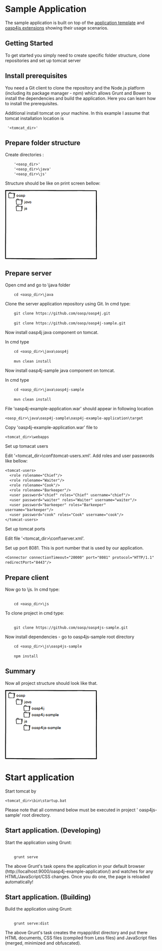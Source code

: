 Sample Application
===
 

The sample application is built on top of the [application template](https://github.com/oasp/oasp4js-app-template) and [oasp4js extensions](https://github.com/oasp/oasp4js) showing their usage scenarios.







Getting Started
---
To get started you simply need to create specific folder structure, clone repositories and set up tomcat server







Install prerequisites
---



You need a Git client to clone the repository and the Node.js platform (including its package manager - npm) which allows Grunt and Bower to install the dependencies and build the application. Here you can learn how to install the prerequisites.

Additional install tomcat on your machine. In this example I assume that tomcat installation location is 



```
 '<tomcat_dir>'
```




Prepare folder structure
---



Create directories :





```
    '<oasp_dir>'
    '<oasp_dir>\java'
    '<oasp_dir>\js'
```

Structure should be like on print screen bellow: 


![Image](/image/folder_struc_1.png?raw=true)



Prepare server
-----

Open cmd and go to \java folder

```  
    cd <oasp_dir>\java 
```



Clone the server application repository using Git. In cmd type:

```  
    git clone https://github.com/oasp/oasp4j.git

    git clone https://github.com/oasp/oasp4j-sample.git 

```

Now install oasp4j  java component on tomcat. 

In cmd type

```  
    cd <oasp_dir>\java\oasp4j 

    mvn clean install 
```


Now install oasp4j-sample java component on tomcat.

In cmd type

```
    cd <oasp_dir>\java\oasp4j-sample 

    mvn clean install

```


File 'oasp4j-example-application.war'  should appear in following location

``` 
<oasp_dir>\java\oasp4j-sample\oasp4j-example-application\target 
```


Copy 'oasp4j-example-application.war'  file to 

```
<tomcat_dir>\webapps
```





Set up tomacat users 

Edit '<tomcat_dir>\conf\tomcat-users.xml'. Add roles and user passwords  like bellow:



```
<tomcat-users>
  <role rolename="Chief"/>
  <role rolename="Waiter"/>
  <role rolename="Cook"/>
  <role rolename="Barkeeper"/>
  <user password="chief" roles="Chief" username="chief"/>
  <user password="waiter" roles="Waiter" username="waiter"/>
  <user password="barkeeper" roles="Barkeeper"   username="barkeeper"/>
  <user password="cook" roles="Cook" username="cook"/>
</tomcat-users>
```






Set up tomcat ports

	

Edit file '<tomcat_dir>\conf\server.xml'. 

Set up port 8081. This is port number that is used by our application.

```
<Connector connectionTimeout="20000" port="8081" protocol="HTTP/1.1" redirectPort="8443"/>
```










Prepare client
-----



Now go to \js. In cmd type: 	

  



``` 

    cd <oasp_dir>\js 

```





To clone project in cmd type: 

	

```

    git clone https://github.com/oasp/oasp4js-sample.git 

```


Now install dependencies -  go to oasp4js-sample root directory

```
    cd <oasp_dir>\js\oasp4js-sample

    npm install
```


Summary
-----



Now all project structure should look like that.


![Image](/image/folder_struc_2.png?raw=true)







Start application
=============



Start tomcat by  

```
<tomcat_dir>\bin\startup.bat 
```



Please note that all command below must be executed in project ' oasp4js-sample'  root directory.





Start application. (Developing)
-----



Start the application using Grunt:



``` 

    grunt serve

```



The above Grunt's task opens the application in your default browser (http://localhost:9000/oasp4j-example-application/)  and watches for any HTML/JavaScript/CSS changes. Once you do one, the page is reloaded automatically!



Start application. (Building)
-----



Build the application using Grunt:



``` 

    grunt serve:dist

```



The above Grunt's task creates the myapp/dist directory and put there HTML documents, CSS files (compiled from Less files) and JavaScript files (merged, minimized and obfuscated).

















